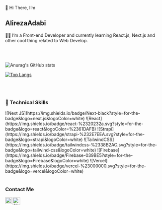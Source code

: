  👋 Hi There, I’m <h2>  AlirezaAdabi</h2>
 
 👨‍💻 I’m a Front-end Developer and currently learning React.js, Next.js and other cool thing related to Web Develop.
 
 <br/>
  <br/>

![Anurag's GitHub stats](https://github-readme-stats.vercel.app/api?username=AlirezaAdabi&show_icons=true&theme=nightowl)
 
 
[![Top Langs](https://github-readme-stats.vercel.app/api/top-langs/?username=AlirezaAdabi&layout=compact&theme=nightowl)](https://github.com/anuraghazra/github-readme-stats)


 <br/>
  <br/>
<h3>
 💼 Technical Skills
</h3>
![Next JS](https://img.shields.io/badge/Next-black?style=for-the-badge&logo=next.js&logoColor=white)
![React](https://img.shields.io/badge/react-%2320232a.svg?style=for-the-badge&logo=react&logoColor=%2361DAFB)
![Strapi](https://img.shields.io/badge/strapi-%232E7EEA.svg?style=for-the-badge&logo=strapi&logoColor=white)
![TailwindCSS](https://img.shields.io/badge/tailwindcss-%2338B2AC.svg?style=for-the-badge&logo=tailwind-css&logoColor=white)
![Firebase](https://img.shields.io/badge/Firebase-039BE5?style=for-the-badge&logo=Firebase&logoColor=white)
![Vercel](https://img.shields.io/badge/vercel-%23000000.svg?style=for-the-badge&logo=vercel&logoColor=white)
 
 
  <br/>
  <br/>
 <h3>

Contact Me
 
 </h3>

<a href="https://www.linkedin.com/in/alireza-adabi/"><img align="left" src="https://raw.githubusercontent.com/yushi1007/yushi1007/main/images/linkedin.svg" alt="Alireza | LinkedIn" width="21px"/></a>
<a href="mailto:alireza.adabi78@gmail.com"><img align="left" src="https://upload.wikimedia.org/wikipedia/commons/7/7e/Gmail_icon_%282020%29.svg" alt="ALireza | Gmail" width="24px"/></a>

<!---
AlirezaAdabi/AlirezaAdabi is a ✨ special ✨ repository because its `README.md` (this file) appears on your GitHub profile.
You can click the Preview link to take a look at your changes.
--->
